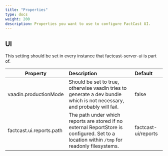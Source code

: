 ```yaml
---
title: "Properties"
type: docs
weight: 200
description: Properties you want to use to configure FactCast UI.
---
```


## UI

This setting should be set in every instance that factcast-server-ui is part of.

| Property                 | Description                                                                                                                                 | Default             |
| ------------------------ | :------------------------------------------------------------------------------------------------------------------------------------------ | :------------------ |
| vaadin.productionMode    | Should be set to true, otherwise vaadin tries to generate a dev bundle which is not necessary, and probably will fail.                      | false               |
| factcast.ui.reports.path | The path under which reports are stored if no external ReportStore is configured. Set to a location within `/tmp` for readonly filesystems. | factcast-ui/reports |
